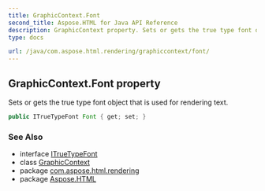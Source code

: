 ```yaml
---
title: GraphicContext.Font
second_title: Aspose.HTML for Java API Reference
description: GraphicContext property. Sets or gets the true type font object that is used for rendering text
type: docs

url: /java/com.aspose.html.rendering/graphiccontext/font/
---
```

## GraphicContext.Font property

Sets or gets the true type font object that is used for rendering text.

```java
public ITrueTypeFont Font { get; set; }
```

### See Also

* interface [ITrueTypeFont](../../../com.aspose.html.drawing/itruetypefont/)
* class [GraphicContext](../)
* package [com.aspose.html.rendering](../../../com.aspose.html.rendering/)
* package [Aspose.HTML](../../../)
